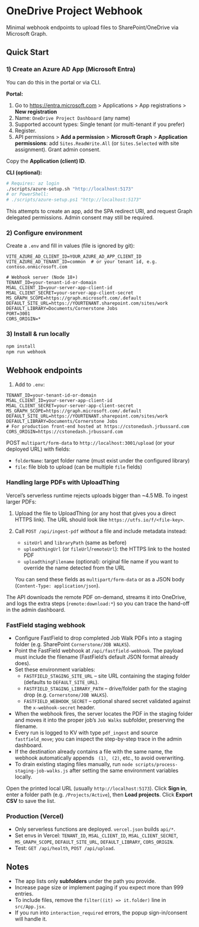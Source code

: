 # OneDrive Project Webhook

Minimal webhook endpoints to upload files to SharePoint/OneDrive via Microsoft Graph.

## Quick Start

### 1) Create an Azure AD App (Microsoft Entra)

You can do this in the portal or via CLI.

**Portal:**

1. Go to https://entra.microsoft.com > Applications > App registrations > **New registration**
2. Name: `OneDrive Project Dashboard` (any name)
3. Supported account types: Single tenant (or multi-tenant if you prefer)
4. Register.
5. API permissions > **Add a permission** > **Microsoft Graph** > **Application permissions**: add `Sites.ReadWrite.All` (or `Sites.Selected` with site assignment). Grant admin consent.

Copy the **Application (client) ID**.

**CLI (optional):**

```bash
# Requires: az login
./scripts/azure-setup.sh "http://localhost:5173"
# or PowerShell:
# ./scripts/azure-setup.ps1 "http://localhost:5173"
```

This attempts to create an app, add the SPA redirect URI, and request Graph delegated permissions. Admin consent may still be required.

### 2) Configure environment

Create a `.env` and fill in values (file is ignored by git):

```
VITE_AZURE_AD_CLIENT_ID=YOUR_AZURE_AD_APP_CLIENT_ID
VITE_AZURE_AD_TENANT_ID=common  # or your tenant id, e.g. contoso.onmicrosoft.com

# Webhook server (Node 18+)
TENANT_ID=your-tenant-id-or-domain
MSAL_CLIENT_ID=your-server-app-client-id
MSAL_CLIENT_SECRET=your-server-app-client-secret
MS_GRAPH_SCOPE=https://graph.microsoft.com/.default
DEFAULT_SITE_URL=https://YOURTENANT.sharepoint.com/sites/work
DEFAULT_LIBRARY=Documents/Cornerstone Jobs
PORT=3001
CORS_ORIGIN=*
```

### 3) Install & run locally

```bash
npm install
npm run webhook
```

## Webhook endpoints

1. Add to `.env`:

```
TENANT_ID=your-tenant-id-or-domain
MSAL_CLIENT_ID=your-server-app-client-id
MSAL_CLIENT_SECRET=your-server-app-client-secret
MS_GRAPH_SCOPE=https://graph.microsoft.com/.default
DEFAULT_SITE_URL=https://YOURTENANT.sharepoint.com/sites/work
DEFAULT_LIBRARY=Documents/Cornerstone Jobs
# For production front-end hosted at https://cstonedash.jrbussard.com
CORS_ORIGIN=https://cstonedash.jrbussard.com
```

POST `multipart/form-data` to `http://localhost:3001/upload` (or your deployed URL) with fields:

-   `folderName`: target folder name (must exist under the configured library)
-   `file`: file blob to upload (can be multiple `file` fields)

### Handling large PDFs with UploadThing

Vercel’s serverless runtime rejects uploads bigger than ~4.5 MB. To ingest larger PDFs:

1. Upload the file to UploadThing (or any host that gives you a direct HTTPS link). The URL should look like `https://utfs.io/f/<file-key>`.
2. Call `POST /api/ingest-pdf` _without_ a file and include metadata instead:

   - `siteUrl` and `libraryPath` (same as before)
   - `uploadthingUrl` (or `fileUrl`/`remoteUrl`): the HTTPS link to the hosted PDF
   - `uploadthingFilename` (optional): original file name if you want to override the name detected from the URL

   You can send these fields as `multipart/form-data` or as a JSON body (`Content-Type: application/json`).

The API downloads the remote PDF on-demand, streams it into OneDrive, and logs the extra steps (`remote:download:*`) so you can trace the hand-off in the admin dashboard.

### FastField staging webhook

- Configure FastField to drop completed Job Walk PDFs into a staging folder (e.g. SharePoint `Cornerstone/JOB WALKS`).
- Point the FastField webhook at `/api/fastfield-webhook`. The payload must include the filename (FastField’s default JSON format already does).
- Set these environment variables:
  - `FASTFIELD_STAGING_SITE_URL` – site URL containing the staging folder (defaults to `DEFAULT_SITE_URL`).
  - `FASTFIELD_STAGING_LIBRARY_PATH` – drive/folder path for the staging drop (e.g. `Cornerstone/JOB WALKS`).
  - `FASTFIELD_WEBHOOK_SECRET` – optional shared secret validated against the `x-webhook-secret` header.
- When the webhook fires, the server locates the PDF in the staging folder and moves it into the proper job’s `Job Walks` subfolder, preserving the filename.
- Every run is logged to KV with type `pdf_ingest` and source `fastfield_move`; you can inspect the step-by-step trace in the admin dashboard.
- If the destination already contains a file with the same name, the webhook automatically appends ` (1)`, ` (2)`, etc., to avoid overwriting.
- To drain existing staging files manually, run `node scripts/process-staging-job-walks.js` after setting the same environment variables locally.

Open the printed local URL (usually `http://localhost:5173`). Click **Sign in**, enter a folder path (e.g. `/Projects/Active`), then **Load projects**. Click **Export CSV** to save the list.

### Production (Vercel)

- Only serverless functions are deployed. `vercel.json` builds `api/*`.
- Set envs in Vercel: `TENANT_ID`, `MSAL_CLIENT_ID`, `MSAL_CLIENT_SECRET`, `MS_GRAPH_SCOPE`, `DEFAULT_SITE_URL`, `DEFAULT_LIBRARY`, `CORS_ORIGIN`.
- Test: `GET /api/health`, `POST /api/upload`.

## Notes

-   The app lists only **subfolders** under the path you provide.
-   Increase page size or implement paging if you expect more than 999 entries.
-   To include files, remove the `filter((it) => it.folder)` line in `src/App.jsx`.
-   If you run into `interaction_required` errors, the popup sign-in/consent will handle it.

